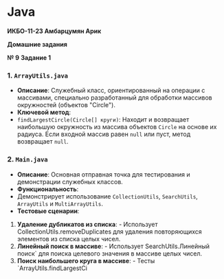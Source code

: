 # Java

**ИКБО-11-23 Амбарцумян Арик**

**Домашние задания**

**№ 9**
 **Задание 1**
  ### 1. `ArrayUtils.java`
   - **Описание**:
   Служебный класс, ориентированный на операции с массивами, специально разработанный для обработки массивов окружностей (объектов "Circle").
   - **Ключевой метод**:
   - `findLargestCircle(Circle[] круги)`: Находит и возвращает наибольшую окружность из массива объектов `Circle` на основе их радиуса. Если входной массив равен `null` или пуст, метод возвращает `null`.

  ### 2. `Main.java`
  - **Описание**:
   Основная отправная точка для тестирования и демонстрации служебных классов.
  - **Функциональность**:
   - Демонстрирует использование `CollectionUtils`, `SearchUtils`, `ArrayUtils` и `MultiArrayUtils`.
  - **Тестовые сценарии**:
   1. **Удаление дубликатов из списка**:
    - Использует CollectionUtils.removeDuplicates для удаления повторяющихся элементов из списка целых чисел.
   2. **Линейный поиск в массиве**:
    - Использует SearchUtils.Линейный поиск` для поиска целевого значения в массиве целых чисел.
   3. **Поиск наибольшего круга в массиве**:
    - Тесты `ArrayUtils.findLargestCi
